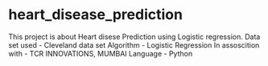 # heart_disease_prediction
This project is about Heart disese Prediction using Logistic regression.
Data set used - Cleveland data set
Algorithm - Logistic Regression
In assoscition with - TCR INNOVATIONS, MUMBAI
Language - Python
